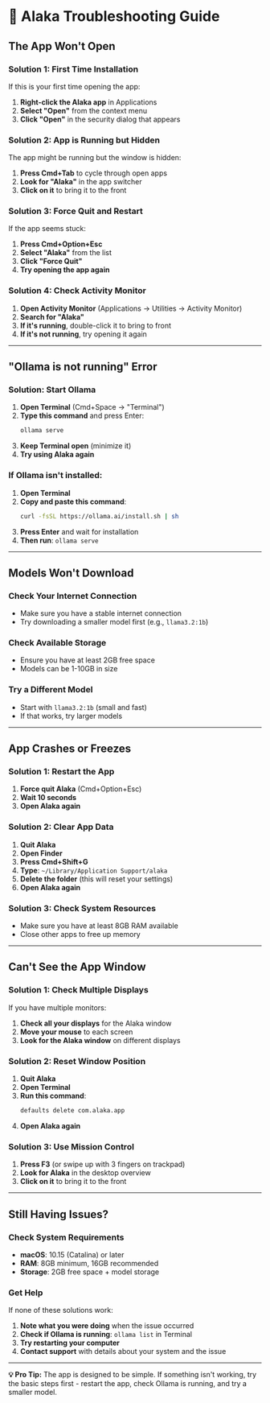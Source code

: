 # 🔧 Alaka Troubleshooting Guide

## **The App Won't Open**

### **Solution 1: First Time Installation**
If this is your first time opening the app:
1. **Right-click the Alaka app** in Applications
2. **Select "Open"** from the context menu
3. **Click "Open"** in the security dialog that appears

### **Solution 2: App is Running but Hidden**
The app might be running but the window is hidden:
1. **Press Cmd+Tab** to cycle through open apps
2. **Look for "Alaka"** in the app switcher
3. **Click on it** to bring it to the front

### **Solution 3: Force Quit and Restart**
If the app seems stuck:
1. **Press Cmd+Option+Esc**
2. **Select "Alaka"** from the list
3. **Click "Force Quit"**
4. **Try opening the app again**

### **Solution 4: Check Activity Monitor**
1. **Open Activity Monitor** (Applications → Utilities → Activity Monitor)
2. **Search for "Alaka"**
3. **If it's running**, double-click it to bring to front
4. **If it's not running**, try opening it again

---

## **"Ollama is not running" Error**

### **Solution: Start Ollama**
1. **Open Terminal** (Cmd+Space → "Terminal")
2. **Type this command** and press Enter:
   ```bash
   ollama serve
   ```
3. **Keep Terminal open** (minimize it)
4. **Try using Alaka again**

### **If Ollama isn't installed:**
1. **Open Terminal**
2. **Copy and paste this command**:
   ```bash
   curl -fsSL https://ollama.ai/install.sh | sh
   ```
3. **Press Enter** and wait for installation
4. **Then run**: `ollama serve`

---

## **Models Won't Download**

### **Check Your Internet Connection**
- Make sure you have a stable internet connection
- Try downloading a smaller model first (e.g., `llama3.2:1b`)

### **Check Available Storage**
- Ensure you have at least 2GB free space
- Models can be 1-10GB in size

### **Try a Different Model**
- Start with `llama3.2:1b` (small and fast)
- If that works, try larger models

---

## **App Crashes or Freezes**

### **Solution 1: Restart the App**
1. **Force quit Alaka** (Cmd+Option+Esc)
2. **Wait 10 seconds**
3. **Open Alaka again**

### **Solution 2: Clear App Data**
1. **Quit Alaka**
2. **Open Finder**
3. **Press Cmd+Shift+G**
4. **Type**: `~/Library/Application Support/alaka`
5. **Delete the folder** (this will reset your settings)
6. **Open Alaka again**

### **Solution 3: Check System Resources**
- Make sure you have at least 8GB RAM available
- Close other apps to free up memory

---

## **Can't See the App Window**

### **Solution 1: Check Multiple Displays**
If you have multiple monitors:
1. **Check all your displays** for the Alaka window
2. **Move your mouse** to each screen
3. **Look for the Alaka window** on different displays

### **Solution 2: Reset Window Position**
1. **Quit Alaka**
2. **Open Terminal**
3. **Run this command**:
   ```bash
   defaults delete com.alaka.app
   ```
4. **Open Alaka again**

### **Solution 3: Use Mission Control**
1. **Press F3** (or swipe up with 3 fingers on trackpad)
2. **Look for Alaka** in the desktop overview
3. **Click on it** to bring it to the front

---

## **Still Having Issues?**

### **Check System Requirements**
- **macOS**: 10.15 (Catalina) or later
- **RAM**: 8GB minimum, 16GB recommended
- **Storage**: 2GB free space + model storage

### **Get Help**
If none of these solutions work:
1. **Note what you were doing** when the issue occurred
2. **Check if Ollama is running**: `ollama list` in Terminal
3. **Try restarting your computer**
4. **Contact support** with details about your system and the issue

---

**💡 Pro Tip:** The app is designed to be simple. If something isn't working, try the basic steps first - restart the app, check Ollama is running, and try a smaller model. 